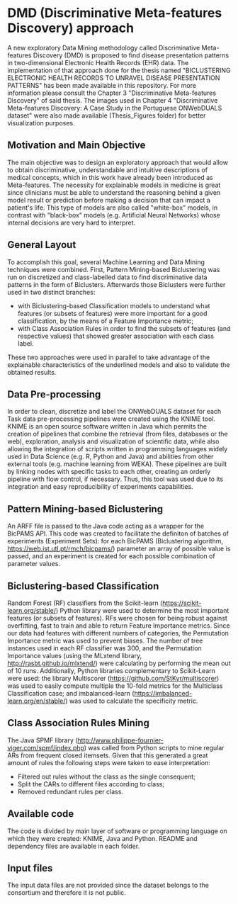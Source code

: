 # DMD (Discriminative Meta-features Discovery) approach

A new exploratory Data Mining methodology called Discriminative Meta-features Discovery (DMD) is proposed to find disease presentation patterns in two-dimensional Electronic Health Records (EHR) data. The implementation of that approach done for the thesis named "BICLUSTERING ELECTRONIC HEALTH RECORDS TO UNRAVEL DISEASE PRESENTATION PATTERNS" has been made available in this repository. For more information please consult the Chapter 3 "Discriminative Meta-features Discovery" of said thesis.
The images used in Chapter 4 "Discriminative Meta-features Discovery: A Case Study in the Portuguese ONWebDUALS dataset" were also made available (Thesis_Figures folder) for better visualization purposes.

## Motivation and Main Objective

The main objective was to design an exploratory approach that would allow to obtain discriminative, understandable and intuitive descriptions of medical concepts, which in this work have already been introduced as Meta-features. The necessity for explainable models in medicine is great since clinicians must be able to understand the reasoning behind a given model result or prediction before making a decision that can impact a patient's life. This type of models are also called "white-box" models, in contrast with "black-box" models (e.g. Artificial Neural Networks) whose internal decisions are very hard to interpret.

## General Layout
To accomplish this goal, several Machine Learning and Data Mining techniques were combined. First, Pattern Mining-based Biclustering was run on discretized and class-labelled data to find discriminative data patterns in the form of Biclusters. Afterwards those Biclusters were further used in two distinct branches:

* with Biclustering-based Classification models to understand what features (or subsets of features) were more important for a good classification, by the means of a Feature Importance metric;
* with Class Association Rules in order to find the subsets of features (and respective values) that showed greater association with each class label. 

These two approaches were used in parallel to take advantage of the explainable characteristics of the underlined models and also to validate the obtained results. 

## Data Pre-processing 
In order to clean, discretize and label the ONWebDUALS dataset for each Task data pre-processing pipelines were created using the KNIME tool. KNIME is an open source software written in Java which permits the creation of pipelines that combine the retrieval (from files, databases or the web), exploration, analysis and visualization of scientific data, while also allowing the integration of scripts written in programming languages widely used in Data Science (e.g. R, Python and Java) and abilities from other external tools (e.g. machine learning from WEKA). These pipelines are built by linking nodes with specific tasks to each other, creating an orderly pipeline with flow control, if necessary. Thus, this tool was used due to its integration and easy reproducibility of experiments capabilities. 

## Pattern Mining-based Biclustering
An ARFF file is passed to the Java code acting as a wrapper for the BicPAMS API. This code was created to facilitate the definiton of batches of experiments (Experiment Sets): for each BicPAMS (Biclustering algorithm, https://web.ist.utl.pt/rmch/bicpams/) parameter an array of possible value is passed, and an experiment is created for each possible combination of parameter values.

## Biclustering-based Classification
Random Forest (RF) classifiers from the Scikit-learn (https://scikit-learn.org/stable/) Python library were used to determine the most important features (or subsets of features). RFs were chosen for being robust against overfitting, fast to train and able to return Feature Importance metrics. Since our data had features with different numbers of categories, the Permutation Importance metric was used to prevent biases. The number of tree instances used in each RF classifier was 300, and the Permutation Importance values (using the MLxtend library, http://rasbt.github.io/mlxtend/) were calculating by performing the mean out of 10 runs. Additionally, Python libraries complementary to Scikit-Learn were used: the library Multiscorer (https://github.com/StKyr/multiscorer) was used to easily compute multiple the 10-fold metrics for the Multiclass Classification case; and imbalanced-learn (https://imbalanced-learn.org/en/stable/) was used to calculate the specificity metric. 

## Class Association Rules Mining
The Java SPMF library (http://www.philippe-fournier-viger.com/spmf/index.php) was called from Python scripts to mine regular ARs from frequent closed itemsets. Given that this generated a great amount of rules the following steps were taken to ease interpretation:

* Filtered out rules without the class as the single consequent; 
* Split the CARs to different files according to class; 
* Removed redundant rules per class.

## Available code
The code is divided by main layer of software or programming language on which they were created: KNIME, Java and Python. README and dependency files are available in each folder.

## Input files
The input data files are not provided since the dataset belongs to the consortium and therefore it is not public.

